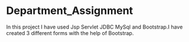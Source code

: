 # <h1> Department_Assignment </h1>
In this project I have used Jsp Servlet JDBC MySql and Bootstrap.I have created 3 different forms with the help of Bootstrap.
